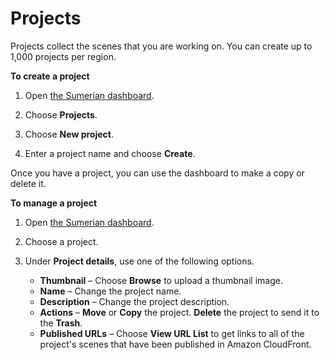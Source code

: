 # Projects<a name="dashboard-projects"></a>

Projects collect the scenes that you are working on\. You can create up to 1,000 projects per region\.

**To create a project**

1. Open [the Sumerian dashboard](https://console.aws.amazon.com/sumerian/home)\.

1. Choose **Projects**\.

1. Choose **New project**\.

1. Enter a project name and choose **Create**\.

Once you have a project, you can use the dashboard to make a copy or delete it\.

**To manage a project**

1. Open [the Sumerian dashboard](https://console.aws.amazon.com/sumerian/home)\.

1. Choose a project\.

1. Under **Project details**, use one of the following options\.
   + **Thumbnail** – Choose **Browse** to upload a thumbnail image\.
   + **Name** – Change the project name\.
   + **Description** – Change the project description\.
   + **Actions** – **Move** or **Copy** the project\. **Delete** the project to send it to the **Trash**\.
   + **Published URLs** – Choose **View URL List** to get links to all of the project's scenes that have been published in Amazon CloudFront\.